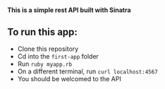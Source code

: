 #### This is a simple rest API built with Sinatra

## To run this app:
- Clone this repository
- Cd into the `first-app` folder
- Run `ruby myapp.rb`
- On a different terminal, run `curl localhost:4567`
- You should be welcomed to the API
